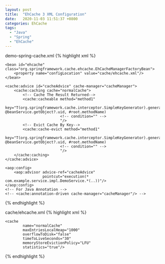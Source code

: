 ```yaml
---
layout: post
title:  "EhCache 3 XML Configuration"
date:   2020-11-03 11:51:37 +0800
categories: EhCache
tags: 
  - "Java"
  - "Spring"
  - "EhCache"
---
```


demo-spring-cache.xml
{% highlight xml %}
<beans xmlns="http://www.springframework.org/schema/beans"
       xmlns:xsi="http://www.w3.org/2001/XMLSchema-instance"
       xmlns:cache="http://www.springframework.org/schema/cache"
       xmlns:aop="http://www.springframework.org/schema/aop"
       xsi:schemaLocation="http://www.springframework.org/schema/beans
           http://www.springframework.org/schema/beans/spring-beans.xsd
           http://www.springframework.org/schema/cache
           http://www.springframework.org/schema/cache/spring-cache.xsd
           http://www.springframework.org/schema/aop
           http://www.springframework.org/schema/aop/spring-aop.xsd">


<bean id="cacheManager" class="org.springframework.cache.ehcache.EhCacheCacheManager">
        <property name="cacheManager" ref="ehcache"/>
    </bean>

    <bean id="ehcache" class="org.springframework.cache.ehcache.EhCacheManagerFactoryBean">
        <property name="configLocation" value="cache/ehcache.xml"/>
    </bean>
	
	<cache:advice id="cacheAdvice" cache-manager="cacheManager">
        <cache:caching cache="normalCache">
			<!-- Cache The Result Returned-->
            <cache:cacheable method="method1"
                             key="T(org.springframework.cache.interceptor.SimpleKeyGenerator).generateKey(#arg1, @beanService.getObject?.uid, #root.methodName)
							 <!-- condition="" -->
							 "/>
			<!-- Evict Cache By Key-->
			<cache:cache-evict method="method1"
                             key="T(org.springframework.cache.interceptor.SimpleKeyGenerator).generateKey(#arg1, @beanService.getObject?.uid, #root.methodName)
							 <!-- condition="" -->
							 "/>
        </cache:caching>
    </cache:advice>

    <aop:config>
        <aop:advisor advice-ref="cacheAdvice"
                     pointcut="execution(* com.example.service.impl.DemoService.*(..))"/>
    </aop:config>
	<!-- For Java Annotation -->
	<!-- <cache:annotation-driven cache-manager="cacheManager"/> -->
</beans>
{% endhighlight %}

cache/ehcache.xml
{% highlight xml %}
<?xml version="1.0" encoding="UTF-8"?>
<ehcache xmlns:xsi="http://www.w3.org/2001/XMLSchema-instance"
         xsi:noNamespaceSchemaLocation="http://www.ehcache.org/ehcache.xsd"
         monitoring="on"
         name="demoEhCache">

    <cache
            name="normalCache"
            maxEntriesLocalHeap="1000"
            overflowToDisk="false"
            timeToLiveSeconds="30"
            memoryStoreEvictionPolicy="LFU"
            statistics="true"/>

</ehcache>
{% endhighlight %}
